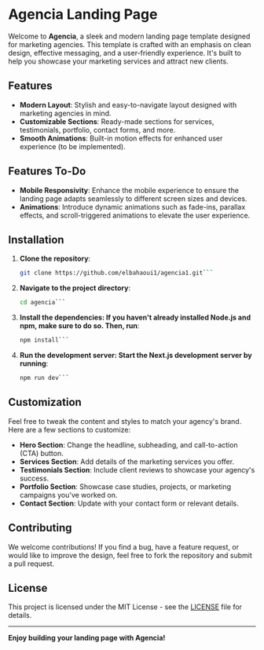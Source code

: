 # Agencia Landing Page

Welcome to **Agencia**, a sleek and modern landing page template designed for marketing agencies. This template is crafted with an emphasis on clean design, effective messaging, and a user-friendly experience. It's built to help you showcase your marketing services and attract new clients.

## Features

- **Modern Layout**: Stylish and easy-to-navigate layout designed with marketing agencies in mind.
- **Customizable Sections**: Ready-made sections for services, testimonials, portfolio, contact forms, and more.
- **Smooth Animations**: Built-in motion effects for enhanced user experience (to be implemented).

## Features To-Do

- **Mobile Responsivity**: Enhance the mobile experience to ensure the landing page adapts seamlessly to different screen sizes and devices.
- **Animations**: Introduce dynamic animations such as fade-ins, parallax effects, and scroll-triggered animations to elevate the user experience.

## Installation


1. **Clone the repository**:
   ```bash
   git clone https://github.com/elbahaoui1/agencia1.git```
2. **Navigate to the project directory**:
    ```bash
    cd agencia```
3. **Install the dependencies: If you haven't already installed Node.js and npm, make sure to do so. Then, run**:
    ```bash 
    npm install```
4. **Run the development server: Start the Next.js development server by running**:
    ```bash
    npm run dev```

## Customization

Feel free to tweak the content and styles to match your agency's brand. Here are a few sections to customize:

- **Hero Section**: Change the headline, subheading, and call-to-action (CTA) button.
- **Services Section**: Add details of the marketing services you offer.
- **Testimonials Section**: Include client reviews to showcase your agency's success.
- **Portfolio Section**: Showcase case studies, projects, or marketing campaigns you've worked on.
- **Contact Section**: Update with your contact form or relevant details.

## Contributing

We welcome contributions! If you find a bug, have a feature request, or would like to improve the design, feel free to fork the repository and submit a pull request.

## License

This project is licensed under the MIT License - see the [LICENSE](LICENSE) file for details.

---

**Enjoy building your landing page with Agencia!**
